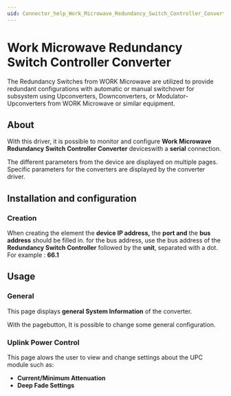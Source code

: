 ```yaml
---
uid: Connector_help_Work_Microwave_Redundancy_Switch_Controller_Converter
---
```


# Work Microwave Redundancy Switch Controller Converter

The Redundancy Switches from WORK Microwave are utilized to provide redundant configurations with automatic or manual switchover for subsystem using Upconverters, Downconverters, or Modulator-Upconverters from WORK Microwave or similar equipment.

## About

With this driver, it is possible to monitor and configure **Work Microwave Redundancy Switch Controller Converter** deviceswith a **serial** connection.

The different parameters from the device are displayed on multiple pages. Specific parameters for the converters are displayed by the converter driver.

## Installation and configuration

### Creation

When creating the element the **device IP address,** the **port and** the **bus address** should be filled in. for the bus address, use the bus address of the **Redundancy Switch Controller** followed by the **unit**, separated with a dot. For example : **66.1**

## Usage

### General

This page displays **general System Information** of the converter.

With the pagebutton, It is possible to change some general configuration.

### Uplink Power Control

This page alows the user to view and change settings about the UPC module such as:

- **Current/Minimum Attenuation**
- **Deep Fade Settings**

